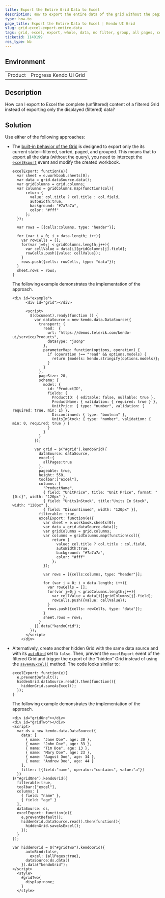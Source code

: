 ```yaml
---
title: Export the Entire Grid Data to Excel
description: How to export the entire data of the grid without the paging, filtering and grouping
type: how-to
page_title: Export the Entire Data to Excel | Kendo UI Grid
slug: grid-excel-export-entire-data
tags: grid, excel, export, whole, data, no filter, group, all pages, complete, entire
ticketid: 1140199
res_type: kb
---
```


## Environment

<table>
 <tr>
  <td>Product</td>
  <td>Progress Kendo UI Grid</td>
 </tr>
</table>

## Description

How can I export to Excel the complete (unfiltered) content of a filtered Grid instead of exporting only the displayed (filtered) data?

## Solution

Use either of the following approaches:

* The [built-in behavior of the Grid](https://docs.telerik.com/kendo-ui/controls/data-management/grid/excel-export#enable-export-to-excel) is designed to export only the its current state&mdash;filtered, sorted, paged, and grouped. This means that to export all the data (without the query), you need to intercept the [`excelExport`](https://docs.telerik.com/kendo-ui/api/javascript/ui/grid/events/excelexport) event and modify the created workbook.

    ```
    excelExport: function(e){
      var sheet = e.workbook.sheets[0];
      var data = grid.dataSource.data();
      var gridColumns = grid.columns;
      var columns = gridColumns.map(function(col){
          return {
            value: col.title ? col.title : col.field,
            autoWidth:true,
            background: "#7a7a7a",
            color: "#fff"
          };
      });

      var rows = [{cells:columns, type: "header"}];

      for (var i = 0; i < data.length; i++){
        var rowCells = [];
        for(var j=0;j < gridColumns.length;j++){
          var cellValue = data[i][gridColumns[j].field];
          rowCells.push({value: cellValue});
        }
        rows.push({cells: rowCells, type: "data"});
      }
      sheet.rows = rows;
    }
    ```

    The following example demonstrates the implementation of the approach.

    ```dojo
    <div id="example">
          <div id="grid"></div>

          <script>
            $(document).ready(function () {
              var dataSource = new kendo.data.DataSource({
                transport: {
                  read:  {
                    url: "https://demos.telerik.com/kendo-ui/service/Products",
                    dataType: "jsonp"
                  },
                  parameterMap: function(options, operation) {
                    if (operation !== "read" && options.models) {
                      return {models: kendo.stringify(options.models)};
                    }
                  }
                },
                pageSize: 20,
                schema: {
                  model: {
                    id: "ProductID",
                    fields: {
                      ProductID: { editable: false, nullable: true },
                      ProductName: { validation: { required: true } },
                      UnitPrice: { type: "number", validation: { required: true, min: 1} },
                      Discontinued: { type: "boolean" },
                      UnitsInStock: { type: "number", validation: { min: 0, required: true } }
                    }
                  }
                }
              });

              var grid = $("#grid").kendoGrid({
                dataSource: dataSource,
                excel:{
                  allPages:true
                },
                pageable: true,
                height: 550,
                toolbar:["excel"],
                columns: [
                  "ProductName",
                  { field: "UnitPrice", title: "Unit Price", format: "{0:c}", width: "120px" },
                  { field: "UnitsInStock", title:"Units In Stock", width: "120px" },
                  { field: "Discontinued", width: "120px" }],
                filterable: true,
                excelExport: function(e){
                  var sheet = e.workbook.sheets[0];
                  var data = grid.dataSource.data();
                  var gridColumns = grid.columns;
                  var columns = gridColumns.map(function(col){
                      return {
                        value: col.title ? col.title : col.field,
                        autoWidth:true,
                        background: "#7a7a7a",
                        color: "#fff"
                      };
                  });

                  var rows = [{cells:columns, type: "header"}];

                  for (var i = 0; i < data.length; i++){
                    var rowCells = [];
                    for(var j=0;j < gridColumns.length;j++){
                      var cellValue = data[i][gridColumns[j].field];
                      rowCells.push({value: cellValue});
                    }
                    rows.push({cells: rowCells, type: "data"});
                  }
                  sheet.rows = rows;
                }
              }).data("kendoGrid");
            });
          </script>
        </div>
    ```

* Alternatively, create another hidden Grid with the same data source and with its [`autoBind`](https://docs.telerik.com/kendo-ui/api/javascript/ui/grid/configuration/autobind) set to `false`. Then, prevent the `excelExport` event of the filtered Grid and trigger the export of the "hidden" Grid instead of using the [`saveAsExcel()`](https://docs.telerik.com/kendo-ui/api/javascript/ui/grid/methods/saveasexcel) method. The code looks similar to:

    ```
    excelExport: function(e){
      e.preventDefault();
      hiddenGrid.dataSource.read().then(function(){
        hiddenGrid.saveAsExcel();
      });
    }
    ```

    The following example demonstrates the implementation of the approach.

    ```dojo
    <div id="gridOne"></div>
    <div id="gridTwo"></div>
    <script>
      var ds = new kendo.data.DataSource({
        data: [
          { name: "Jane Doe", age: 30 },
          { name: "John Doe", age: 33 },
          { name: "Tim Doe", age: 13 },
          { name: "Mary Doe", age: 23 },
          { name: "August Doe", age: 34 },
          { name: "Andrew Doe", age: 44 }
      	],
        filter: [{field:"name", operator:"contains", value:"a"}]
      })
    $("#gridOne").kendoGrid({
      filterable:true,
      toolbar:["excel"],
      columns: [
        { field: "name" },
        { field: "age" }
      ],
      dataSource: ds,
      excelExport: function(e){
        e.preventDefault();
        hiddenGrid.dataSource.read().then(function(){
          hiddenGrid.saveAsExcel();
        });
      }
    });

    var hiddenGrid = $("#gridTwo").kendoGrid({
          autoBind:false,
      		excel: {allPages:true},
          dataSource:ds.data()
        }).data("kendoGrid");
    </script>
      <style>
        #gridTwo{
          display:none;
        }
      </style>
    ```
